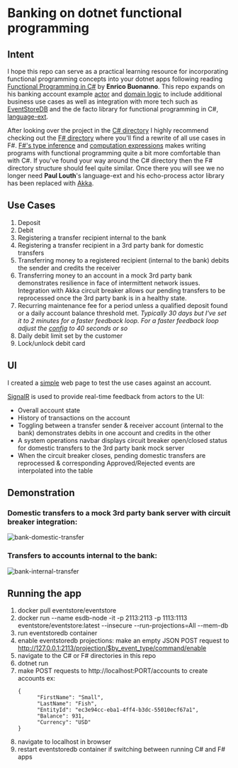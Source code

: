 # Banking on dotnet functional programming

## Intent
I hope this repo can serve as a practical learning resource for incorporating functional programming concepts into your dotnet
apps following reading [Functional Programming in C#](https://www.manning.com/books/functional-programming-in-c-sharp-second-edition)
by **Enrico Buonanno**.  This repo expands on his banking account example [actor](https://github.com/la-yumba/functional-csharp-code-2/blob/master/Examples/Chapter19/Boc/AccountProcess.cs)
and [domain logic](https://github.com/la-yumba/functional-csharp-code-2/blob/master/Examples/Chapter13/Domain/Account.cs) to include
additional business use cases as well as integration with more tech such as [EventStoreDB](https://www.eventstore.com/eventstoredb) and the
de facto library for functional programming in C#, [language-ext](https://github.com/louthy/language-ext).

After looking over the project in the [C# directory](https://github.com/danne931/functional-programming-in-csharp-banking-sample/tree/main/CSharpWithLanguageExt)
I highly recommend checking out the [F# directory](https://github.com/danne931/functional-programming-in-csharp-banking-sample/tree/main/FSharpWithAkka)
where you'll find a rewrite of all use cases in F#.  [F#'s type inference](https://learn.microsoft.com/en-us/dotnet/fsharp/language-reference/type-inference) and [computation expressions](https://learn.microsoft.com/en-us/dotnet/fsharp/language-reference/computation-expressions) makes writing programs with functional programming quite a bit more comfortable than with C#.
If you've found your way around the C# directory then the F# directory structure should feel quite
similar.  Once there you will see we no longer need **Paul Louth**'s language-ext and his echo-process actor library has been replaced
with [Akka](https://github.com/akkadotnet/akka.net).

## Use Cases
1. Deposit
2. Debit
3. Registering a transfer recipient internal to the bank
4. Registering a transfer recipient in a 3rd party bank for domestic transfers
5. Transferring money to a registered recipient (internal to the bank) debits the sender and credits the receiver
6. Transferring money to an account in a mock 3rd party bank demonstrates resilience in face of intermittent network issues.  Integration with Akka circuit breaker allows our pending transfers to be reprocessed once the 3rd party bank is in a healthy state.
7. Recurring maintenance fee for a period unless a qualified deposit found or a daily account balance threshold met.  *Typically 30 days but I've set it to 2 minutes for a faster feedback loop.  For a faster feedback loop adjust the [config](https://github.com/danne931/functional-programming-in-csharp-banking-sample/blob/488cb3498b9255ef31145e94060049dac9eac3b1/CSharpWithLanguageExt/Account/AccountActor.cs#L45) to 40 seconds or so*
8. Daily debit limit set by the customer
9. Lock/unlock debit card

## UI
I created a [simple](https://github.com/danne931/functional-programming-in-csharp-banking-sample/blob/main/FSharpWithAkka/wwwroot/js/account.js)
web page to test the use cases against an account.

[SignalR](https://dotnet.microsoft.com/en-us/apps/aspnet/signalr) is used to provide real-time feedback from actors to the UI:
- Overall account state
- History of transactions on the account
- Toggling between a transfer sender & receiver account (internal to the bank) demonstrates debits in one account and credits in the other
- A system operations navbar displays circuit breaker open/closed status for domestic transfers to the 3rd party bank mock server
- When the circuit breaker closes, pending domestic transfers are reprocessed & corresponding Approved/Rejected events are interpolated into the table

## Demonstration
### Domestic transfers to a mock 3rd party bank server with circuit breaker integration:
![bank-domestic-transfer](https://github.com/danne931/functional-programming-in-csharp-banking-sample/assets/4181901/0c504ddd-8b56-4bcb-9001-107f4833e3d1)
### Transfers to accounts internal to the bank:
![bank-internal-transfer](https://github.com/danne931/functional-programming-in-csharp-banking-sample/assets/4181901/fd71e49f-f08b-4af1-9a64-3bac96490d98)

## Running the app
1. docker pull eventstore/eventstore
2. docker run --name esdb-node -it -p 2113:2113 -p 1113:1113 eventstore/eventstore:latest --insecure --run-projections=All --mem-db
3. run eventstoredb container
4. enable eventstoredb projections: make an empty JSON POST request to http://127.0.0.1:2113/projection/$by_event_type/command/enable
5. navigate to the C# or F# directories in this repo
6. dotnet run
7. make POST requests to http://localhost:PORT/accounts to create accounts ex:
    ```
    {
	      "FirstName": "Small",
	      "LastName": "Fish",
	      "EntityId": "ec3e94cc-eba1-4ff4-b3dc-55010ecf67a1",
	      "Balance": 931,
	      "Currency": "USD"
    }
    ```
8. navigate to localhost in browser
9. restart eventstoredb container if switching between running C# and F# apps
